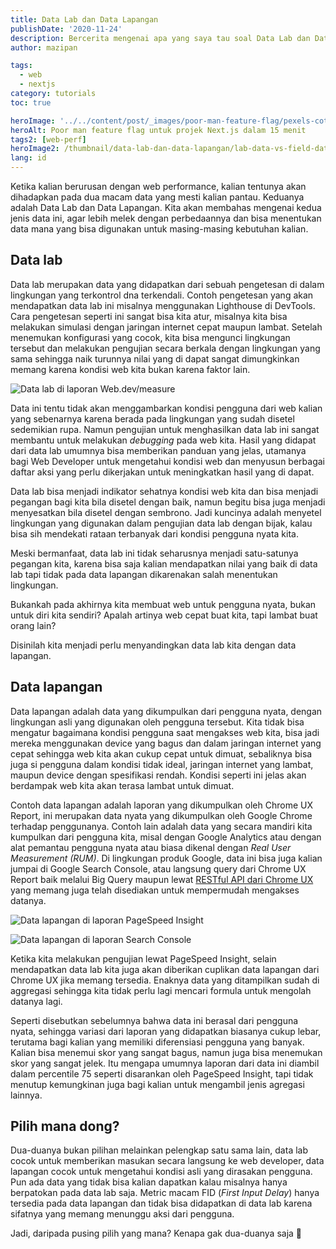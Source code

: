 ```yaml
---
title: Data Lab dan Data Lapangan
publishDate: '2020-11-24'
description: Bercerita mengenai apa yang saya tau soal Data Lab dan Data Lapangan dalam kaitannya dengan pemantauan Performa Web
author: mazipan

tags:
  - web
  - nextjs
category: tutorials
toc: true

heroImage: '../../content/post/_images/poor-man-feature-flag/pexels-cottonbro-studio-5870547.jpg'
heroAlt: Poor man feature flag untuk projek Next.js dalam 15 menit
tags2: [web-perf]
heroImage2: /thumbnail/data-lab-dan-data-lapangan/lab-data-vs-field-data.png
lang: id
---
```


Ketika kalian berurusan dengan web performance, kalian tentunya akan dihadapkan pada dua macam data yang mesti kalian pantau. Keduanya adalah Data Lab dan Data Lapangan. Kita akan membahas mengenai kedua jenis data ini, agar lebih melek dengan perbedaannya dan bisa menentukan data mana yang bisa digunakan untuk masing-masing kebutuhan kalian.

## Data lab

Data lab merupakan data yang didapatkan dari sebuah pengetesan di dalam lingkungan yang terkontrol dna terkendali. Contoh pengetesan yang akan mendapatkan data lab ini misalnya menggunakan Lighthouse di DevTools. Cara pengetesan seperti ini sangat bisa kita atur, misalnya kita bisa melakukan simulasi dengan jaringan internet cepat maupun lambat. Setelah menemukan konfigurasi yang cocok, kita bisa mengunci lingkungan tersebut dan melakukan pengujian secara berkala dengan lingkungan yang sama sehingga naik turunnya nilai yang di dapat sangat dimungkinkan memang karena kondisi web kita bukan karena faktor lain.

![Data lab di laporan Web.dev/measure](/thumbnail/data-lab-dan-data-lapangan/lab-data-web-dev.png)

Data ini tentu tidak akan menggambarkan kondisi pengguna dari web kalian yang sebenarnya karena berada pada lingkungan yang sudah disetel sedemikian rupa. Namun pengujian untuk menghasilkan data lab ini sangat membantu untuk melakukan _debugging_ pada web kita. Hasil yang didapat dari data lab umumnya bisa memberikan panduan yang jelas, utamanya bagi Web Developer untuk mengetahui kondisi web dan menyusun berbagai daftar aksi yang perlu dikerjakan untuk meningkatkan hasil yang di dapat.

Data lab bisa menjadi indikator sehatnya kondisi web kita dan bisa menjadi pegangan bagi kita bila disetel dengan baik, namun begitu bisa juga menjadi menyesatkan bila disetel dengan sembrono. Jadi kuncinya adalah menyetel lingkungan yang digunakan dalam pengujian data lab dengan bijak, kalau bisa sih mendekati rataan terbanyak dari kondisi pengguna nyata kita.

Meski bermanfaat, data lab ini tidak seharusnya menjadi satu-satunya pegangan kita, karena bisa saja kalian mendapatkan nilai yang baik di data lab tapi tidak pada data lapangan dikarenakan salah menentukan lingkungan.

Bukankah pada akhirnya kita membuat web untuk pengguna nyata, bukan untuk diri kita sendiri? Apalah artinya web cepat buat kita, tapi lambat buat orang lain?

Disinilah kita menjadi perlu menyandingkan data lab kita dengan data lapangan.

## Data lapangan

Data lapangan adalah data yang dikumpulkan dari pengguna nyata, dengan lingkungan asli yang digunakan oleh pengguna tersebut. Kita tidak bisa mengatur bagaimana kondisi pengguna saat mengakses web kita, bisa jadi mereka menggunakan device yang bagus dan dalam jaringan internet yang cepat sehingga web kita akan cukup cepat untuk dimuat, sebaliknya bisa juga si pengguna dalam kondisi tidak ideal, jaringan internet yang lambat, maupun device dengan spesifikasi rendah. Kondisi seperti ini jelas akan berdampak web kita akan terasa lambat untuk dimuat.

Contoh data lapangan adalah laporan yang dikumpulkan oleh Chrome UX Report, ini merupakan data nyata yang dikumpulkan oleh Google Chrome terhadap penggunanya. Contoh lain adalah data yang secara mandiri kita kumpulkan dari pengguna kita, misal dengan Google Analytics atau dengan alat pemantau pengguna nyata atau biasa dikenal dengan _Real User Measurement (RUM)_. Di lingkungan produk Google, data ini bisa juga kalian jumpai di Google Search Console, atau langsung query dari Chrome UX Report baik melalui Big Query maupun lewat [RESTful API dari Chrome UX](https://web.dev/chrome-ux-report-api/) yang memang juga telah disediakan untuk mempermudah mengakses datanya.

![Data lapangan di laporan PageSpeed Insight](/thumbnail/data-lab-dan-data-lapangan/field-data-psi.png)

![Data lapangan di laporan Search Console](/thumbnail/data-lab-dan-data-lapangan/field-data-search-console.png)

Ketika kita melakukan pengujian lewat PageSpeed Insight, selain mendapatkan data lab kita juga akan diberikan cuplikan data lapangan dari Chrome UX jika memang tersedia. Enaknya data yang ditampilkan sudah di aggregasi sehingga kita tidak perlu lagi mencari formula untuk mengolah datanya lagi.

Seperti disebutkan sebelumnya bahwa data ini berasal dari pengguna nyata, sehingga variasi dari laporan yang didapatkan biasanya cukup lebar, terutama bagi kalian yang memiliki diferensiasi pengguna yang banyak. Kalian bisa menemui skor yang sangat bagus, namun juga bisa menemukan skor yang sangat jelek. Itu mengapa umumnya laporan dari data ini diambil dalam percentile 75 seperti disarankan oleh PageSpeed Insight, tapi tidak menutup kemungkinan juga bagi kalian untuk mengambil jenis agregasi lainnya.

## Pilih mana dong?

Dua-duanya bukan pilihan melainkan pelengkap satu sama lain, data lab cocok untuk memberikan masukan secara langsung ke web developer, data lapangan cocok untuk mengetahui kondisi asli yang dirasakan pengguna.
Pun ada data yang tidak bisa kalian dapatkan kalau misalnya hanya berpatokan pada data lab saja.
Metric macam FID (_First Input Delay_) hanya tersedia pada data lapangan dan tidak bisa didapatkan di data lab karena sifatnya yang memang menunggu aksi dari pengguna.

Jadi, daripada pusing pilih yang mana? Kenapa gak dua-duanya saja 🤣
